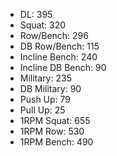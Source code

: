 * DL: 395
*  Squat: 320
*  Row/Bench: 296
*  DB Row/Bench: 115
*  Incline Bench: 240
*  Incline DB Bench: 90
*  Military: 235
*  DB Military: 90
*  Push Up: 79
*  Pull Up: 25
*  1RPM Squat: 655
*  1RPM Row: 530
*  1RPM Bench: 490
